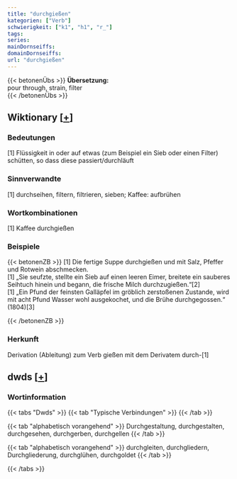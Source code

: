 ```yaml
---
title: "durchgießen"
kategorien: ["Verb"]
schwierigkeit: ["k1", "h1", "r_"]
tags:
series:
mainDornseiffs:
domainDornseiffs:
url: "durchgießen"
---
```


{{< betonenÜbs >}}
**Übersetzung:**  
pour through, strain, filter  
{{< /betonenÜbs >}}

## Wiktionary [[+](https://de.wiktionary.org/wiki/durchgießen)]

### Bedeutungen
[1] Flüssigkeit in oder auf etwas (zum Beispiel ein Sieb oder einen Filter) schütten, so dass diese passiert/durchläuft  

### Sinnverwandte
[1] durchseihen, filtern, filtrieren, sieben; Kaffee: aufbrühen  

### Wortkombinationen
[1] Kaffee durchgießen  

### Beispiele
{{< betonenZB >}}
[1] Die fertige Suppe durchgießen und mit Salz, Pfeffer und Rotwein abschmecken.  
[1] „Sie seufzte, stellte ein Sieb auf einen leeren Eimer, breitete ein sauberes Seihtuch hinein und begann, die frische Milch durchzugießen.“[2]  
[1] „Ein Pfund der feinsten Galläpfel im gröblich zerstoßenen Zustande, wird mit acht Pfund Wasser wohl ausgekochet, und die Brühe durchgegossen.“ (1804)[3]  

{{< /betonenZB >}}
### Herkunft
Derivation (Ableitung) zum Verb gießen mit dem Derivatem durch-[1]  



## dwds [[+](https://www.dwds.de/wb/durchgießen)]

### Wortinformation
{{< tabs "Dwds" >}}
{{< tab "Typische Verbindungen" >}}
{{< /tab >}}

{{< tab "alphabetisch vorangehend" >}}
Durchgestaltung, durchgestalten, durchgesehen, durchgerben, durchgellen
{{< /tab >}}

{{< tab "alphabetisch vorangehend" >}}
durchgleiten, durchgliedern, Durchgliederung, durchglühen, durchgoldet
{{< /tab >}}

{{< /tabs >}}

